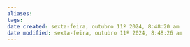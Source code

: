```yaml
---
aliases: 
tags: 
date created: sexta-feira, outubro 11º 2024, 8:48:20 am
date modified: sexta-feira, outubro 11º 2024, 8:48:26 am
---
```

